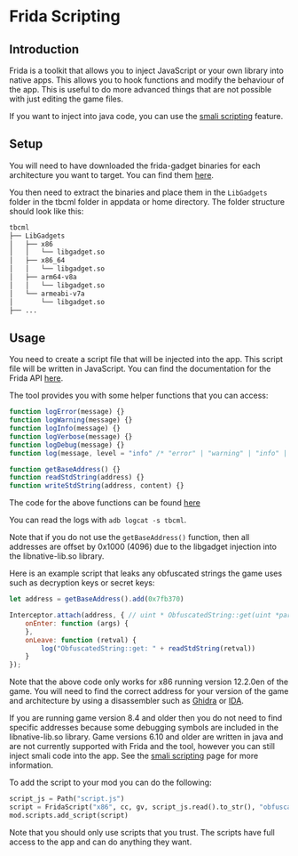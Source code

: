 # Frida Scripting

## Introduction

Frida is a toolkit that allows you to inject JavaScript or your own library into native apps. This allows you to hook functions and modify the behaviour of the app. This is useful to do more advanced things that are not possible with just editing the game files.

If you want to inject into java code, you can use the [smali scripting](smali_scripting.md) feature.

## Setup

You will need to have downloaded the frida-gadget binaries for each architecture you want to target. You can find them [here](https://github.com/frida/frida/releases).

You then need to extract the binaries and place them in the `LibGadgets` folder in the tbcml folder in appdata or home directory. The folder structure should look like this:

```bash
tbcml
├── LibGadgets
│   ├── x86
│   │   └── libgadget.so
│   ├── x86_64
│   │   └── libgadget.so
│   ├── arm64-v8a
│   │   └── libgadget.so
│   └── armeabi-v7a
│       └── libgadget.so
├── ...
```

## Usage

You need to create a script file that will be injected into the app. This script file will be written in JavaScript. You can find the documentation for the Frida API [here](https://frida.re/docs/javascript-api/).

The tool provides you with some helper functions that you can access:

```javascript
function logError(message) {}
function logWarning(message) {}
function logInfo(message) {}
function logVerbose(message) {}
function logDebug(message) {}
function log(message, level = "info" /* "error" | "warning" | "info" | "verbose" | "debug" */) {}

function getBaseAddress() {}
function readStdString(address) {}
function writeStdString(address, content) {}
```

The code for the above functions can be found [here](https://github.com/fieryhenry/tbcml/blob/master/src/tbcml/core/mods/frida_script.py)

You can read the logs with `adb logcat -s tbcml`.

Note that if you do not use the `getBaseAddress()` function, then all addresses are offset by 0x1000 (4096) due to the libgadget injection into the libnative-lib.so library.

Here is an example script that leaks any obfuscated strings the game uses such as decryption keys or secret keys:

```javascript
let address = getBaseAddress().add(0x7fb370)

Interceptor.attach(address, { // uint * ObfuscatedString::get(uint *param_1,byte **param_2)
    onEnter: function (args) {
    },
    onLeave: function (retval) {
        log("ObfuscatedString::get: " + readStdString(retval))
    }
});
```

Note that the above code only works for x86 running version 12.2.0en of the game. You will need to find the correct address for your version of the game and architecture by using a disassembler such as [Ghidra](https://ghidra-sre.org/) or [IDA](https://www.hex-rays.com/products/ida/).

If you are running game version 8.4 and older then you do not need to find specific addresses because some debugging symbols are included in the libnative-lib.so library. Game versions 6.10 and older are written in java and are not currently supported with Frida and the tool, however you can still inject smali code into the app. See the [smali scripting](smali_scripting.md) page for more information.

To add the script to your mod you can do the following:

```python
script_js = Path("script.js")
script = FridaScript("x86", cc, gv, script_js.read().to_str(), "obfuscated_int", mod)
mod.scripts.add_script(script)
```

Note that you should only use scripts that you trust. The scripts have full access to the app and can do anything they want.
